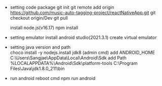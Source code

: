 * setting code package
  git init
  git remote add origin https://github.com/music-auto-tagging-project/reactNativeApp.git
  git checkout origin/Dev
  git pull

  install node.js(v16.17)
  npm install

* setting emulator
  install android studio(2021.3.1)
  create virtual emulator
  
* setting java version and path  
  choco install -y nodejs.install jdk8 (admin cmd)
  add ANDROID_HOME C:\Users\Sangjae\AppData\Local\Android\Sdk
  add Path
    %LOCALAPPDATA%\Android\Sdk\platform-tools
    C:\Program Files\Java\jdk1.8.0_211\bin
  
 * run android
  reboot cmd
  npm run android
